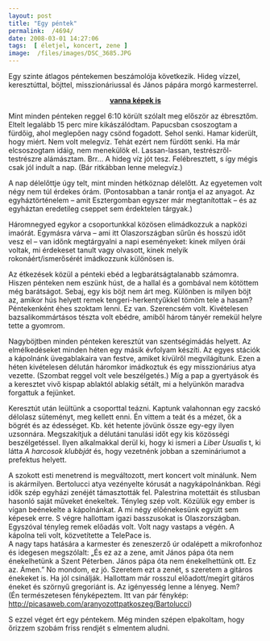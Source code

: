 ```yaml
---
layout: post
title: "Egy péntek"
permalink:  /4694/ 
date: 2008-03-01 14:27:06
tags:  [ életjel, koncert, zene ] 
image:  /files/images/DSC_3685.JPG 
---
```

Egy szinte átlagos péntekemen beszámolója következik. Hideg vízzel, keresztúttal, böjttel, misszionáriussal és János pápára morgó karmesterrel.



<!--break-->  
<center><b><a href="http://picasaweb.google.com/aranyozottpatkoszeg/Bartolucci">vanna képek is</a></b></center>

Mint minden pénteken reggel 6:10 körült szólalt meg először az ébresztőm. Eltelt legalább 15 perc mire kikászálódtam. Papucsban csoszogtam a fürdőig, ahol meglepően nagy csönd fogadott. Sehol senki. Hamar kiderült, hogy miért. Nem volt melegvíz. Tehát ezért nem fürdött senki. Ha már elcsoszogtam idáig, nem menekülök el. Lassan-lassan, testrészről-testrészre alámásztam. Brr&hellip; A hideg víz jót tesz. Felébresztett, s így mégis csak jól indult a nap. (Bár ritkábban lenne melegvíz.)

A nap délelőttje úgy telt, mint minden hétköznap délelőtt. Az egyetemen volt négy nem túl érdekes órám. (Pontosabban a tanár rontja el az anyagot. Az egyháztörténelem &ndash; amit Esztergomban egyszer már megtanítottak &ndash; és az egyháztan eredetileg cseppet sem érdektelen tárgyak.)

Háromnegyed egykor a csoportunkkal közösen elimádkozzuk a napközi imaórát. Egymásra várva &ndash; ami itt Olaszországban sűrűn és hosszú időt vesz el &ndash; van időnk megtárgyalni a napi eseményeket: kinek milyen órái voltak, mi érdekeset tanult vagy olvasott, kinek melyik rokonáért/ismerősérét imádkozzunk különösen is.

Az étkezések közül a pénteki ebéd a legbarátságtalanabb számomra. Hiszen pénteken nem eszünk húst, de a hallal és a gombával nem kötöttem még barátságot. Sebaj, egy kis böjt nem árt meg. Különben is milyen böjt az, amikor hús helyett remek tengeri-herkentyűkkel tömöm tele a hasam? Péntekenként éhes szoktam lenni. Ez van. Szerencsém volt. Kivételesen bazsalikommártásos tészta volt ebédre, amiből három tányér remekül helyre tette a gyomrom.

Nagyböjtben minden pénteken keresztút van szentségimádás helyett. Az elmélkedéseket minden héten egy másik évfolyam készíti. Az egyes stációk a kápolnánk üvegablakaira van festve, amiket kívülről megvilágítunk. Ezen a héten kivételesen délután háromkor imádkoztuk és egy misszionárius atya vezette. (Szombat reggel volt vele beszélgetés.) Míg a pap a gyertyások és a keresztet vivő kispap ablaktól ablakig sétált, mi a helyünkön maradva forgattuk a fejünket.

Keresztút után leültünk a csoporttal teázni. Kaptunk valahonnan egy zacskó délolasz süteményt, meg kellett enni. Én vittem a teát és a mézet, ők a bögrét és az édességet. Kb. két hetente jövünk össze egy-egy ilyen uzsonnára. Megszakítjuk a délutáni tanulási időt egy kis közösségi beszélgetéssel. Ilyen alkalmakkal derül ki, hogy ki ismeri a  *Liber Usualis* t, ki látta  *A harcosok klubbját*  és, hogy vezetnénk jobban a szemináriumot a prefektus helyett.

A szokott esti menetrend is megváltozott, mert koncert volt minálunk. Nem is akármilyen. Bertolucci atya vezényelte kórusát a nagykápolnánkban. Régi idők szép egyházi zenéjét támasztották fel. Palestrina motettáit és stílusban hasonló saját műveket énekeltek. Tényleg szép volt. Közülük egy ember is vígan beénekelte a kápolnánkat. A mi négy előénekesünk együtt sem képesek erre. S végre hallottam igazi basszusokat is Olaszországban. Egyszóval tényleg remek előadás volt. Volt nagy vastaps a végén. A kápolna teli volt, közvetítette a TelePace is.  
A nagy taps hatására a karmester és zeneszerző úr odalépett a mikrofonhoz és idegesen megszólalt: &bdquo;És ez az a zene, amit János pápa óta nem énekelhetünk a Szent Péterben. János pápa óta nem énekelhettünk ott. Ez az. Ámen.&rdquo; No mondom, ez jó. Szeretem ezt a zenét, s szeretem a gitáros énekeket is. Ha jól csinálják. Hallottam már rosszul előadott/megírt gitáros éneket és szörnyű gregoriánt is. Az igényesség lenne a lényeg. Nem?  
(Én természetesen fényképeztem. Itt van pár fénykép: <a href="http://picasaweb.com/aranyozottpatkoszeg/Bartolucci" title="http://picasaweb.com/aranyozottpatkoszeg/Bartolucci"><font color="#2763a5">http://picasaweb.com/aranyozottpatkoszeg/Bartolucci</font></a>)

S ezzel véget ért egy péntekem. Még minden szépen elpakoltam, hogy őrizzem szobám friss rendjét s elmentem aludni.

&nbsp;

